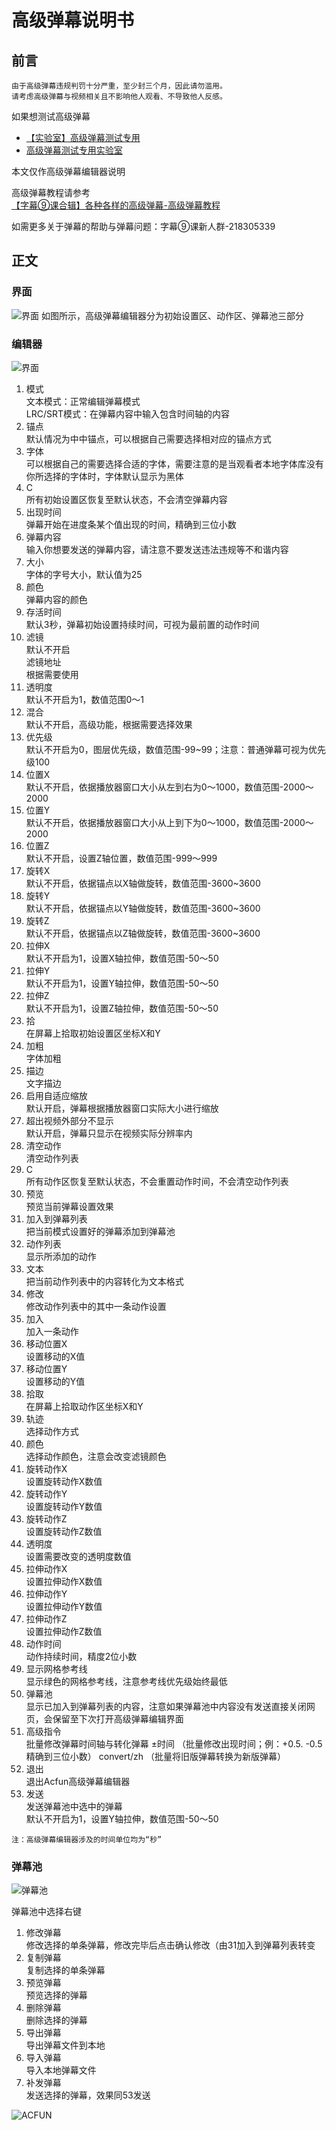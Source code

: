 # 高级弹幕说明书

## 前言
    由于高级弹幕违规判罚十分严重，至少封三个月，因此请勿滥用。
    请考虑高级弹幕与视频相关且不影响他人观看、不导致他人反感。
如果想测试高级弹幕
  - [【实验室】高级弹幕测试专用](http://www.acfun.tv/v/ac1381116)
  - [高级弹幕测试专用实验室](http://www.acfun.tv/v/ac1032413)
  
本文仅作高级弹幕编辑器说明  

高级弹幕教程请参考  
    [【字幕⑨课合辑】各种各样的高级弹幕-高级弹幕教程](http://www.acfun.tv/a/aa296#group=3)
    
如需更多关于弹幕的帮助与弹幕问题：字幕⑨课新人群-218305339

## 正文
### 界面
  ![界面](http://image15.poco.cn/mypoco/myphoto/20150110/16/17439241720150110163904074.png)
  如图所示，高级弹幕编辑器分为初始设置区、动作区、弹幕池三部分

### 编辑器
  ![界面](http://image15.poco.cn/mypoco/myphoto/20150110/16/17439241720150110163906062.png)
  
  1. 模式  
  文本模式：正常编辑弹幕模式  
  LRC/SRT模式：在弹幕内容中输入包含时间轴的内容
  2. 锚点  
  默认情况为中中锚点，可以根据自己需要选择相对应的锚点方式
  3. 字体  
  可以根据自己的需要选择合适的字体，需要注意的是当观看者本地字体库没有你所选择的字体时，字体默认显示为黑体 
  4. C  
  所有初始设置区恢复至默认状态，不会清空弹幕内容
  5. 出现时间  
  弹幕开始在进度条某个值出现的时间，精确到三位小数
  6. 弹幕内容  
  输入你想要发送的弹幕内容，请注意不要发送违法违规等不和谐内容
  7. 大小  
  字体的字号大小，默认值为25
  8. 颜色  
  弹幕内容的颜色
  9. 存活时间  
  默认3秒，弹幕初始设置持续时间，可视为最前置的动作时间
  10. 滤镜  
  默认不开启  
  滤镜地址  
  根据需要使用
  11. 透明度  
  默认不开启为1，数值范围0～1
  12. 混合  
  默认不开启，高级功能，根据需要选择效果
  13. 优先级  
  默认不开启为0，图层优先级，数值范围-99~99；注意：普通弹幕可视为优先级100
  14. 位置X  
  默认不开启，依据播放器窗口大小从左到右为0～1000，数值范围-2000～2000
  15. 位置Y  
  默认不开启，依据播放器窗口大小从上到下为0～1000，数值范围-2000～2000
  16. 位置Z  
  默认不开启，设置Z轴位置，数值范围-999～999
  17. 旋转X  
  默认不开启，依据锚点以X轴做旋转，数值范围-3600~3600
  18. 旋转Y  
  默认不开启，依据锚点以Y轴做旋转，数值范围-3600~3600
  19. 旋转Z  
  默认不开启，依据锚点以Z轴做旋转，数值范围-3600~3600
  20. 拉伸X  
  默认不开启为1，设置X轴拉伸，数值范围-50～50
  21. 拉伸Y  
  默认不开启为1，设置Y轴拉伸，数值范围-50～50
  22. 拉伸Z  
  默认不开启为1，设置Z轴拉伸，数值范围-50～50
  23. 拾  
  在屏幕上拾取初始设置区坐标X和Y
  24. 加粗  
  字体加粗
  25. 描边  
  文字描边
  26. 启用自适应缩放  
  默认开启，弹幕根据播放器窗口实际大小进行缩放
  27. 超出视频外部分不显示  
  默认开启，弹幕只显示在视频实际分辨率内
  28. 清空动作  
  清空动作列表
  29. C  
  所有动作区恢复至默认状态，不会重置动作时间，不会清空动作列表
  30. 预览  
  预览当前弹幕设置效果
  31. 加入到弹幕列表  
  把当前模式设置好的弹幕添加到弹幕池
  32. 动作列表  
  显示所添加的动作
  33. 文本  
  把当前动作列表中的内容转化为文本格式
  34. 修改  
  修改动作列表中的其中一条动作设置
  35. 加入  
  加入一条动作
  36. 移动位置X  
  设置移动的X值
  37. 移动位置Y  
  设置移动的Y值
  38. 拾取  
  在屏幕上拾取动作区坐标X和Y
  39. 轨迹  
  选择动作方式
  40. 颜色  
  选择动作颜色，注意会改变滤镜颜色
  41. 旋转动作X  
  设置旋转动作X数值
  42. 旋转动作Y  
  设置旋转动作Y数值
  43. 旋转动作Z  
  设置旋转动作Z数值
  44. 透明度  
  设置需要改变的透明度数值
  45. 拉伸动作X  
  设置拉伸动作X数值
  46. 拉伸动作Y  
  设置拉伸动作Y数值
  47. 拉伸动作Z  
  设置拉伸动作Z数值
  48. 动作时间  
  动作持续时间，精度2位小数
  49. 显示网格参考线  
  显示绿色的网格参考线，注意参考线优先级始终最低
  50. 弹幕池  
  显示已加入到弹幕列表的内容，注意如果弹幕池中内容没有发送直接关闭网页，会保留至下次打开高级弹幕编辑界面
  51. 高级指令  
  批量修改弹幕时间轴与转化弹幕
  ±时间 （批量修改出现时间；例：+0.5. -0.5 精确到三位小数）
  convert/zh  （批量将旧版弹幕转换为新版弹幕）
  52. 退出  
  退出Acfun高级弹幕编辑器
  53. 发送  
  发送弹幕池中选中的弹幕  
  默认不开启为1，设置Y轴拉伸，数值范围-50～50
  ```
  注：高级弹幕编辑器涉及的时间单位均为“秒”
  ```
  
### 弹幕池
  ![弹幕池](http://image15.poco.cn/mypoco/myphoto/20150110/17/17439241720150110172352051.png)
  
  弹幕池中选择右键

  1. 修改弹幕  
  修改选择的单条弹幕，修改完毕后点击确认修改（由31加入到弹幕列表转变
  2. 复制弹幕  
  复制选择的单条弹幕
  3. 预览弹幕  
  预览选择的弹幕
  4. 删除弹幕  
  删除选择的弹幕
  5. 导出弹幕  
  导出弹幕文件到本地
  6. 导入弹幕  
  导入本地弹幕文件
  7. 补发弹幕  
  发送选择的弹幕，效果同53发送
  

![ACFUN](http://image15.poco.cn/mypoco/myphoto/20150110/17/17439241720150110173835069.png)
